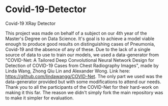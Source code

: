 # Covid-19-Detector
Covid-19 XRay Detector

This project was made on behalf of a subject on our 4th year of the Master's Degree on Data Science. It's goal is to achieve a model viable enough to produce good results on distinguishing cases of Pneumonia, Covid-19 and the absence of any of these. Due to the lack of a single source of data to use to train our models, we used a data-generator from "COVID-Net: A Tailored Deep Convolutional Neural Network Design for Detection of COVID-19 Cases from Chest Radiography Images", made by Linda Wang, Zhong Qiu Lin and Alexander Wong. Link here: <https://github.com/lindawangg/COVID-Net>. The only part we used was the data-generator provided but with some modifications to attend our needs. Thank you to all the participants of the COVID-Net for their hard-work on making it this far. The reason we didn't simply fork the main repository was to make it simpler for evaluation.
